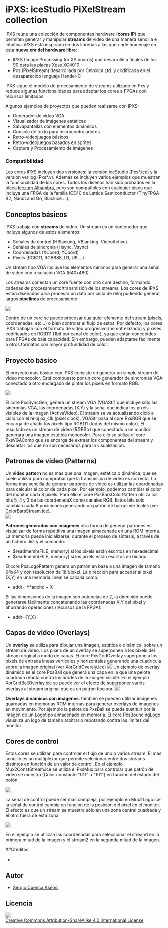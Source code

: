 # iPXS: iceStudio PiXelStream collection

iPXS reúne una colección de componentes hardware (**cores IP**) que permiten generar y manipular **streams** de video de una manera sencilla e intuitiva. iPXS está inspirada en dos librerías a las que rinde homenaje en esta **nueva era del hardware libre**:
* IPXS (Image Processing for XS boards) que desarrollé a finales de los 90 para las placas Xess XC4010
* Pxs (PixelStream) desarrollada por Celoxica Ltd. y codificada en el desaparecido lenguaje Handel-C

iPXS sigue el modelo de procesamiento de streams utilizado en Pxs y reduce algunas funcionalidades para adaptar los cores a FPGAs con recursos limitados.

Algunos ejemplos de proyectos que pueden realizarse con iPXS:
* Generador de video VGA
* Visualizador de imágenes estáticas
* Salvapantallas con elementos dinámicos
* Consola de texto para microcontroladores
* Retro-videojuegos básicos
* Retro-videojuegos basados en sprites
* Captura y Procesamiento de imágenes

### Compatibilidad
Los cores iPXS incluyen dos versiones: la versión iceStudio (Pxs\*.ice) y la versión verilog (Pxs\*.v). Además se incluyen varios ejemplos que muestran la funcionalidad de los cores. Todos los diseños han sido probados en la placa [Icezum Alhambra](https://github.com/FPGAwars/icezum/wiki), pero son compatibles con cualquier placa que incluya una FPGA de la familia ICE40 de Lattice Semiconductor (TinyFPGA B2, NandLand Go, Blackice ...).

## Conceptos básicos
iPXS trabaja con **streams** de video. Un stream es un contenedor que incluye  algunos de estos elementos:
* Señales de control (HBlanking, VBlanking, VideoActive)
* Señales de sincronía (Hsync, Vsync)
* Coordenadas (XCoord, YCoord)
* Pixels (RGB111, RGB888, U1, U8,...)

Un stream tipo VGA incluye los elementos mínimos para generar una señal de video con resolución VGA (640x480).

Los streams conectan un core fuente con otro core destino, formando cadenas de procesamiento/transmisión de los streams. Los cores de iPXS están diseñados para procesar un dato por ciclo de reloj pudiendo generar largos **pipelines** de procesamiento.

![](https://github.com/sergicuen/collection-iPxs/wiki/Stream.jpg)

Dentro de un core se puede procesar cualquier elemento del stream (pixels, coordenadas, etc...) o bien controlar el flujo de estos.
Por defecto, los cores iPXS trabajan con el formato de video progresivo (no entrelazado) y pixeles codificados en RGB111 (1bit por canal de color), ya que están concebidos para FPGAs de baja capacidad. Sin embargo, pueden adaptarse fácilmente a otros formatos con mayor profundidad de color.

## Proyecto básico
El proyecto más básico con iPXS consiste en generar un simple stream de video monocolor. Está compuesto por un core generador de sincronías VGA conectado a otro encargado de pintar los pixels en formato RGB.

![](https://github.com/sergicuen/collection-iPxs/wiki/BasicProject.jpg)

El core PxsSyncGen, genera un stream VGA (VGAStr) que incluye sólo las sincronías VGA, las coordenadas (X,Y) y la señal que indica los pixels visibles de la imagen (ActiveVideo). El stream se va actualizando ciclo a ciclo con el reloj px_clk (pixel clock).
VGAStr pasa al core PxsRGB que se encarga de añadir los pixels tipo RGB111 (todos del mismo color). El resultado es un stream de video (RGBStr) que conectado a un monitor generará una imagen estática monocolor. Para ello se utiliza el core PxsVGAComp que se encarga de extraer los componentes del stream y descartar los que no son necesarios para la visualización.

## Patrones de video (Patterns)
Un **video pattern** no es más que una imagen, estática o dinámica, que se suele utilizar para comprobar que la transmisión de video es correcta. La forma más sencilla de generar patrones de video es utilizar las coordenadas para calcular el color de cada pixel.
Por ejemplo, podemos cambiar el color del monitor cada 8 pixels. Para ello el core PxsBarsColorPattern utiliza los bits 5, 4 y 3 de las coordenadaX como canales RGB. Estos bits solo cambian cada 8 posiciones generando un patrón de barras verticales (ver ColorBarsStream.ice).   
![](https://github.com/sergicuen/collection-iPxs/wiki/VPattern.jpg)

**Patrones generados con imágenes** otra forma de generar patrones es visualizar de forma repetitiva una imagen almacenada en una ROM interna. La memoria puede inicializarse, durante el proceso de síntesis, a través de un  fichero .list y el comando:
* $readmemh(FILE, memory) si los pixels están escritos en hexadecimal
* $readmemh(FILE, memory) si los pixels están escritos en binario

El core PxsLogoPattern genera un patrón en base a una imagen de tamaño 64x64 y con resolución de 1bit/pixel. La dirección para acceder al pixel (X,Y) en una memoria lineal se calcula como:
* addr= Y*ancho + X

Si las dimensiones de la imagen son potencias de 2, la dirección puede generarse fácilmente concatenando las coordenadas X,Y del pixel y ahorrando operaciones (recursos de la FPGA):
* addr={Y,X}

## Capas de video (Overlays)
Un **overlay** se utiliza para dibujar una imagen, estática o dinámica, sobre un stream de video. Los pixels de un overlay se superponen a los pixels del stream original a modo de capas.
El core PxsGridOverlay superpone a los pixels de entrada líneas verticales y horizontales generando una cuadrícula sobre la imagen original (ver XorGridOveraly.ice)
![](https://github.com/sergicuen/collection-iPxs/wiki/GOverlay.jpg)
Un ejemplo de overlay dinámico es el core PxsBall que genera una capa en la que una pelota cuadrada rebota contra los bordes de la imagen visible.
En el ejemplo XorGridBallOverlay.ice se puede ver el efecto de superponer varios overlays al stream original que es un patrón tipo xor.
![](https://github.com/sergicuen/collection-iPxs/wiki/XorGBOverlay.jpg)

**Overlays dinámicos con imágenes**: también se pueden utilizar imágenes guardadas en memorias ROM internas para generar overlays de imágenes en movimiento. Por ejemplo la pelota de PxsBall se puede sustituir por la imagen de un Logotipo almacenado en memoria. El core PxsBouncingLogo visualiza un logo de tamaño arbitrario rebotando contra los límites del monitor

## Cores de control
Estos cores se utilizan para controlar el flujo de uno o varios stream.
El más sencillo es un multiplexor que permite selecionar entre dos streams distintos en función de un valor de control.
En el ejemplo Mux2ConstStream.ice se utiliza el PxsMux para controlar que patrón de video se muestra (Color constante "011" o "101") en función del estado del botón.

![](https://github.com/sergicuen/collection-iPxs/wiki/Mux2.jpg)

La señal de control puede ser más compleja, por ejemplo en Mux2Logo.ice la señal de control cambia en función de la posición del pixel en el monitor. El efecto es que un stream se muestra sólo en una zona central cuadrada y el otro fuera de esta zona

![](https://github.com/sergicuen/collection-iPxs/wiki/MuxCtrl.jpg)

En el ejemplo  se utilizan las coordenadas para seleccionar el stream1 en la primera mitad de la imagen y el stream2 en la segunda mitad de la imagen.  

##Créditos

*

## Autor

* [Sergio Cuenca Asensi](https://github.com/sergicuen) 

## Licencia

![](https://github.com/Obijuan/myslides/raw/master/wiki/attribution-share-alike-creative-commons-license.png)  
[Creative Commons Attribution-ShareAlike 4.0 International License](http://creativecommons.org/licenses/by-sa/4.0/)
